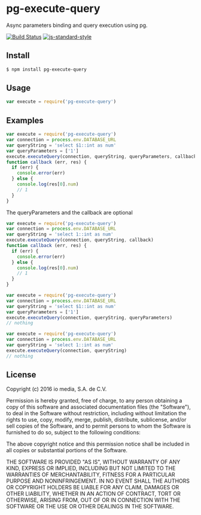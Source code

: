 # pg-execute-query
Async parameters binding and query execution using pg.

[![Build Status](https://travis-ci.org/iomediamx/pg-execute-query.svg?branch=master)](https://travis-ci.org/iomediamx/pg-execute-query)
[![js-standard-style](https://img.shields.io/badge/code%20style-standard-brightgreen.svg)](http://standardjs.com/)

## Install
```sh
$ npm install pg-execute-query
```

## Usage
```javascript
var execute = require('pg-execute-query')
```

## Examples

```javascript
var execute = require('pg-execute-query')
var connection = process.env.DATABASE_URL
var queryString = 'select $1::int as num'
var queryParameters = ['1']
execute.executeQuery(connection, queryString, queryParameters, callback)
function callback (err, res) {
  if (err) {
    console.error(err)
  } else {
    console.log(res[0].num)
    // 1
  }
}
```
The queryParameters and the callback are optional

```javascript
var execute = require('pg-execute-query')
var connection = process.env.DATABASE_URL
var queryString = 'select 1::int as num'
execute.executeQuery(connection, queryString, callback)
function callback (err, res) {
  if (err) {
    console.error(err)
  } else {
    console.log(res[0].num)
    // 1
  }
}
```
```javascript
var execute = require('pg-execute-query')
var connection = process.env.DATABASE_URL
var queryString = 'select $1::int as num'
var queryParameters = ['1']
execute.executeQuery(connection, queryString, queryParameters)
// nothing
```
```javascript
var execute = require('pg-execute-query')
var connection = process.env.DATABASE_URL
var queryString = 'select 1::int as num'
execute.executeQuery(connection, queryString)
// nothing
```

## License
Copyright (c) 2016 io media, S.A. de C.V.

Permission is hereby granted, free of charge, to any person obtaining a copy of this software and associated documentation files (the "Software"), to deal in the Software without restriction, including without limitation the rights to use, copy, modify, merge, publish, distribute, sublicense, and/or sell copies of the Software, and to permit persons to whom the Software is furnished to do so, subject to the following conditions:

The above copyright notice and this permission notice shall be included in all copies or substantial portions of the Software.

THE SOFTWARE IS PROVIDED "AS IS", WITHOUT WARRANTY OF ANY KIND, EXPRESS OR IMPLIED, INCLUDING BUT NOT LIMITED TO THE WARRANTIES OF MERCHANTABILITY, FITNESS FOR A PARTICULAR PURPOSE AND NONINFRINGEMENT. IN NO EVENT SHALL THE AUTHORS OR COPYRIGHT HOLDERS BE LIABLE FOR ANY CLAIM, DAMAGES OR OTHER LIABILITY, WHETHER IN AN ACTION OF CONTRACT, TORT OR OTHERWISE, ARISING FROM, OUT OF OR IN CONNECTION WITH THE SOFTWARE OR THE USE OR OTHER DEALINGS IN THE SOFTWARE.
